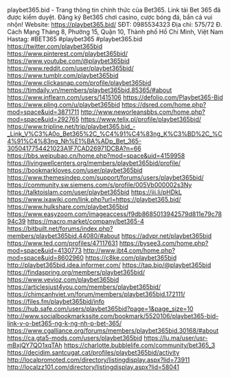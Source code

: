 playbet365.bid - Trang thông tin chính thức của Bet365. Link tải Bet 365 đã được kiểm duyệt. Đăng ký Bet365 chơi casino, cược bóng đá, bắn cá vui nhộn!
Website: https://playbet365.bid/
SĐT: 0985534323
Địa chỉ: 575/72 Đ. Cách Mạng Tháng 8, Phường 15, Quận 10, Thành phố Hồ Chí Minh, Việt Nam
Hastag: #BET365  #playbet365 #playbet365.bid
https://twitter.com/playbet365bid
https://www.pinterest.com/playbet365bid/
https://www.youtube.com/@playbet365bid
https://www.reddit.com/user/playbet365bid/
https://www.tumblr.com/playbet365bid
https://www.clickasnap.com/profile/playbet365bid
https://timdaily.vn/members/playbet365bid.85365/#about
https://www.inflearn.com/users/1415106
https://defolio.com/Playbet365-Bid
https://www.pling.com/u/playbet365bid
https://dsred.com/home.php?mod=space&uid=3871711
http://www.neworleansbbs.com/home.php?mod=space&uid=292765
https://www.telix.pl/profile/playbet365bid/
https://www.tripline.net/trip/playbet365.bid_-_Link_V%C3%A0o_Bet365%2C_%C4%91%C4%83ng_K%C3%BD%2C_%C4%91%C4%83ng_Nh%E1%BA%ADp_Bet_365-3050417754421023A1F7CAD26971DCBA?n=66
https://bbs.weipubao.cn/home.php?mod=space&uid=4159958
https://livingwellcenters.org/members/playbet365bid/profile/
https://bookmarkloves.com/user/playbet365bid
https://www.themesindep.com/support/forums/users/playbet365bid/
https://community.sw.siemens.com/s/profile/005Vb000002s3Ny
https://talktoislam.com/user/playbet365bid
https://jii.li/pHDkL
https://www.ixawiki.com/link.php?url=https://playbet365.bid/
https://www.hulkshare.com/playbet365bid
https://www.easyzoom.com/imageaccess/f9db8685013942579d811e79c7894c39
https://macro.market/company/bet365-4
https://bitbuilt.net/forums/index.php?members/playbet365bid.44080/#about
https://advpr.net/playbet365bid
https://www.ted.com/profiles/47117631
https://bysee3.com/home.php?mod=space&uid=4130773
http://www.jbt4.com/home.php?mod=space&uid=8602960
https://c8ke.com/playbet365bid
http://playbet365bid.idea.informer.com/
https://tap.bio/@playbet365bid
https://findaspring.org/members/playbet365bid/
https://www.vevioz.com/playbet365bid
https://articlesjust4you.com/members/playbet365bid/
https://chimcanhviet.vn/forum/members/playbet365bid.172111/
https://files.fm/playbet365bid/info
https://hub.safe.com/users/playbet365bid?page=1&page_size=10
http://www.socialbookmarkssite.com/bookmark/5520106/playbet365-bid-link-v-o-bet365-ng-k-ng-nh-p-bet-365/
https://www.cgalliance.org/forums/members/playbet365bid.30168/#about
https://ca.gta5-mods.com/users/playbet365bid
https://lu.ma/user/usr-mBxjQY7QO1xqTAh
https://charlotte.bubblelife.com/community/bet365_3
https://decidim.santcugat.cat/profiles/playbet365bid/activity
http://localpromoted.com/directory/listingdisplay.aspx?lid=73911
http://localzz101.com/directory/listingdisplay.aspx?lid=58041